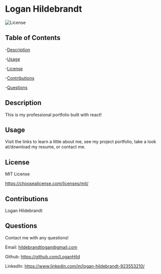 
  # Logan Hildebrandt

  ![License](https://img.shields.io/badge/license-MITLicense-success?style=plastic&logo=appveyor)

  ## Table of Contents
  -[Description](#description)

  -[Usage](#usage)

  -[License](#license)

  -[Contributions](#contributions)

  -[Questions](#questions)


  ## Description
  This is my professional portfolio built with react!

  ## Usage
  Visit the links to learn a little about me, see my project portfolio, take a look at/download my resume, or contact me.

  ## License
 
  MIT License

  <https://choosealicense.com/licenses/mit/>

  ## Contributions
  Logan Hildebrandt

  ## Questions
  Contact me with any questions!

  Email: <hildebrandtlogan@gmail.com>

  Github: <https://github.com/LoganHild>
  
  LinkedIn: <https://www.linkedin.com/in/logan-hildebrandt-923553210/>

